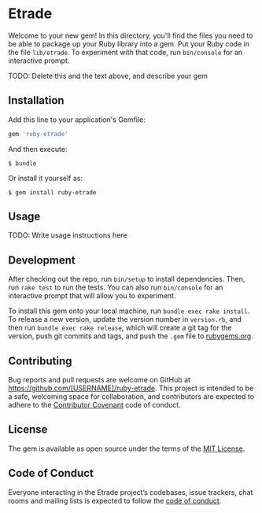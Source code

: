 # Etrade

Welcome to your new gem! In this directory, you'll find the files you need to be able to package up your Ruby library into a gem. Put your Ruby code in the file `lib/etrade`. To experiment with that code, run `bin/console` for an interactive prompt.

TODO: Delete this and the text above, and describe your gem

## Installation

Add this line to your application's Gemfile:

```ruby
gem 'ruby-etrade'
```

And then execute:

    $ bundle

Or install it yourself as:

    $ gem install ruby-etrade

## Usage

TODO: Write usage instructions here

## Development

After checking out the repo, run `bin/setup` to install dependencies. Then, run `rake test` to run the tests. You can also run `bin/console` for an interactive prompt that will allow you to experiment.

To install this gem onto your local machine, run `bundle exec rake install`. To release a new version, update the version number in `version.rb`, and then run `bundle exec rake release`, which will create a git tag for the version, push git commits and tags, and push the `.gem` file to [rubygems.org](https://rubygems.org).

## Contributing

Bug reports and pull requests are welcome on GitHub at https://github.com/[USERNAME]/ruby-etrade. This project is intended to be a safe, welcoming space for collaboration, and contributors are expected to adhere to the [Contributor Covenant](http://contributor-covenant.org) code of conduct.

## License

The gem is available as open source under the terms of the [MIT License](https://opensource.org/licenses/MIT).

## Code of Conduct

Everyone interacting in the Etrade project’s codebases, issue trackers, chat rooms and mailing lists is expected to follow the [code of conduct](https://github.com/[USERNAME]/ruby-etrade/blob/master/CODE_OF_CONDUCT.md).
